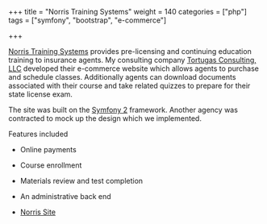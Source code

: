 +++
title = "Norris Training Systems"
weight = 140
categories = ["php"]
tags = ["symfony", "bootstrap", "e-commerce"]

+++

[tortugas]: http://tortugas-llc.com
[norris]: http://norristraining.com
[sf2]: http://symfony.com

[Norris Training Systems][norris] provides pre-licensing and continuing
education training to insurance agents. My consulting company [Tortugas
Consulting, LLC][tortugas] developed their e-commerce website which allows
agents to purchase and schedule classes. Additionally agents can download
documents associated with their course and take related quizzes to prepare for
their state license exam.

<!--more-->

The site was built on the [Symfony 2][sf2] framework. Another agency was
contracted to mock up the design which we implemented.

Features included

* Online payments
* Course enrollment
* Materials review and test completion
* An administrative back end

* [Norris Site][norris]

